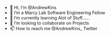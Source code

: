 - 👋 Hi, I’m @AndrewKins
- 👀 I’m a Marcy Lab Software Engineering Fellow
- 🌱 I’m currently learning Alot of Stuff......
- 💞️ I’m looking to collaborate on Projects
- 📫 How to reach me 
@AndrewKins_ Twitter

<!---
AndrewKins/AndrewKins is a ✨ special ✨ repository because its `README.md` (this file) appears on your GitHub profile.
You can click the Preview link to take a look at your changes.
--->
